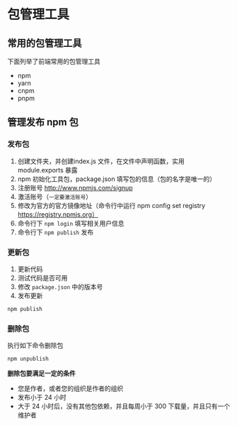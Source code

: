 # 包管理工具
## 常用的包管理工具
下面列举了前端常用的包管理工具
- npm
- yarn
- cnpm
- pnpm

## 管理发布 npm 包
### 发布包
1. 创建文件夹，并创建index.js 文件，在文件中声明函数，实用 module.exports 暴露
2. npm 初始化工具包，package.json 填写包的信息（包的名字是唯一的）
3. 注册账号 http://www.npmjs.com/signup
4. 激活账号（`一定要激活账号`）
5. 修改为官方的官方镜像地址（命令行中运行 npm config set registry https://registry.npmjs.org）
6. 命令行下 `npm login` 填写相关用户信息
7. 命令行下 `npm publish` 发布

### 更新包
1. 更新代码
2. 测试代码是否可用
3. 修改 `package.json` 中的版本号
4. 发布更新
```js
npm publish
```

### 删除包
执行如下命令删除包
```js
npm unpublish
```
**删除包要满足一定的条件** 
- 您是作者，或者您的组织是作者的组织
- 发布小于 24 小时
- 大于 24 小时后，没有其他包依赖，并且每周小于 300 下载量，并且只有一个维护者